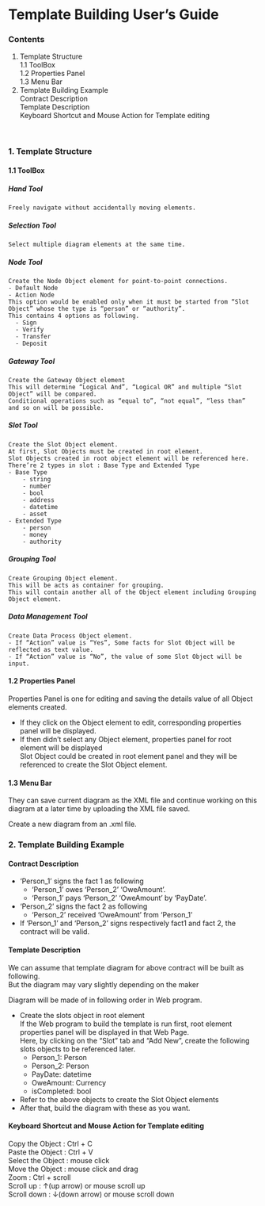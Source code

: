 




# Template Building User’s Guide 

### Contents

1.	Template Structure  
  1.1	ToolBox  
  1.2	Properties Panel  
  1.3	Menu Bar  
2.	Template Building Example  
  Contract Description  
  Template Description  
  Keyboard Shortcut and Mouse Action for Template editing  

 
### 1.	Template Structure

#### 1.1	ToolBox  
##### Hand Tool  
    Freely navigate without accidentally moving elements.  
##### Selection Tool  
	Select multiple diagram elements at the same time.  
##### Node Tool  
    Create the Node Object element for point-to-point connections.  
    - Default Node  
    - Action Node  
    This option would be enabled only when it must be started from “Slot Object” whose the type is “person” or “authority”.  
    This contains 4 options as following.  
      - Sign  
      - Verify  
      - Transfer  
      - Deposit  
##### Gateway Tool  
    Create the Gateway Object element  
    This will determine “Logical And”, “Logical OR” and multiple “Slot Object” will be compared.  
    Conditional operations such as “equal to”, “not equal”, “less than” and so on will be possible.  
##### Slot Tool  
    Create the Slot Object element.  
    At first, Slot Objects must be created in root element.   
    Slot Objects created in root object element will be referenced here.  
    There’re 2 types in slot : Base Type and Extended Type  
    - Base Type  
        - string  
        - number  
        - bool  
        - address  
        - datetime  
        - asset  
    - Extended Type  
        - person  
        - money  
        - authority  
##### Grouping Tool  
    Create Grouping Object element.  
    This will be acts as container for grouping.   
    This will contain another all of the Object element including Grouping Object element.  

##### Data Management Tool  
    Create Data Process Object element.  
    - If “Action” value is “Yes”, Some facts for Slot Object will be reflected as text value.  
    - If “Action” value is “No”, the value of some Slot Object will be input.  

#### 1.2	Properties Panel

  Properties Panel is one for editing and saving the details value of all Object elements created.  
  - If they click on the Object element to edit, corresponding properties panel will be displayed.  
  - If then didn’t select any Object element, properties panel for root element will be displayed  
  Slot Object could be created in root element panel and they will be referenced to create the Slot Object element.  

#### 1.3	Menu Bar

  
They can save current diagram as the XML file and continue working on this diagram at a later time by uploading the XML file saved.  
 
Create a new diagram from an .xml file.  

### 2.	Template Building Example


#### Contract Description

  - ‘Person_1’ signs the fact 1 as following  
    - ‘Person_1’ owes ‘Person_2’ ‘OweAmount’.  
    - ‘Person_1’ pays ‘Person_2’ ‘OweAmount’ by ‘PayDate’.  
  - ‘Person_2’ signs the fact 2 as following  
    - ‘Person_2’ received ‘OweAmount’ from ‘Person_1’  
  - If ‘Person_1’ and ‘Person_2’ signs respectively fact1 and fact 2, the contract will be valid.  
#### Template Description

We can assume that template diagram for above contract will be built as following.  
But the diagram may vary slightly depending on the maker  
 

Diagram will be made of in following order in Web program.  
  - Create the slots object in root element  
    If the Web program to build the template is run first, root element properties panel will be displayed in that Web Page.  
    Here, by clicking on the “Slot” tab and “Add New”, create the following slots objects to be referenced later.  
    - Person_1: Person  
    - Person_2: Person  
    - PayDate: datetime  
    - OweAmount: Currency  
    - isCompleted: bool  
  - Refer to the above objects to create the Slot Object elements  
  - After that, build the diagram with these as you want.  

#### Keyboard Shortcut and Mouse Action for Template editing

Copy the Object : Ctrl + C  
Paste the Object : Ctrl + V  
Select the Object : mouse click  
Move the Object : mouse click and drag  
Zoom : Ctrl + scroll  
Scroll up : ↑(up arrow) or mouse scroll up  
Scroll down : ↓(down arrow) or mouse scroll down  


